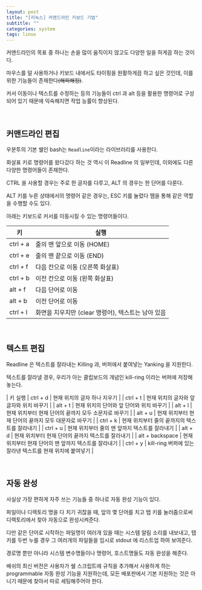 ```yaml
---
layout: post
title: "[리눅스] 커맨드라인 키보드 기법"
subtitle: ""
categories: system
tags: linux
---
```


커맨드라인의 목표 중 하나는 손을 많이 움직이지 않고도 다양한 일을 하게끔 하는 것이다.

마우스를 덜 사용하거나 키보드 내에서도 타이핑을 원활하게끔 하고 싶은 것인데, 이를 위한 기능들이 존재한다~~(해피해킹)~~.

커서 이동이나 텍스트를 수정하는 등의 기능들이 ctrl 과 alt 등을 활용한 명령어로 구성되어 있기 때문에 익숙해지면 작업 능률이 향상된다.

<br>

## 커맨드라인 편집

우분투의 기본 쉘인 bash는 ```Readline```이라는 라이브러리를 사용한다.

화살표 키로 명령어를 왔다갔다 하는 것 역시 이 Readline 의 일부인데, 이외에도 다른 다양한 명령어들이 존재한다.

CTRL 을 사용할 경우는 주로 한 글자를 다루고, ALT 의 경우는 한 단어를 다룬다.

ALT 키를 누른 상태에서의 명령어 같은 경우는, ESC 키를 눌렀다 뗌을 통해 같은 역할을 수행할 수도 있다.

아래는 키보드로 커서를 이동시킬 수 있는 명령어들이다.

| 키 | 실행 |
| --- | --- |
| ctrl + a | 줄의 맨 앞으로 이동 (HOME) |
| ctrl + e | 줄의 맨 끝으로 이동 (END) |
| ctrl + f | 다음 칸으로 이동 (오른쪽 화살표) |
| ctrl + b | 이전 칸으로 이동 (왼쪽 화살표) |
| alt + f | 다음 단어로 이동 |
| alt + b | 이전 단어로 이동 |
| ctrl + l | 화면을 지우지만 (clear 명령어), 텍스트는 남아 있음 |

<br>

## 텍스트 편집

Readline 은 텍스트를 잘라내는 Killing 과, 버퍼에서 붙여넣는 Yanking 을 지원한다.

텍스트를 잘라낼 경우, 우리가 아는 클립보드의 개념인 kill-ring 이라는 버퍼에 저장해 놓는다.

| 키	실행
| ctrl + d | 현재 위치의 글자 하나 지우기 |
| ctrl + t | 현재 위치의 글자와 앞 글자와 위치 바꾸기 |
| alt + t | 현재 위치의 단어와 앞 단어와 위치 바꾸기 |
| alt + l | 현재 위치부터 현재 단어의 끝까지 모두 소문자로 바꾸기 |
| alt + u | 현재 위치부터 현재 단어의 끝까지 모두 대문자로 바꾸기 |
| ctrl + k | 현재 위치부터 줄의 끝까지의 텍스트를 잘라내기 |
| ctrl + u | 현재 위치부터 줄의 맨 앞까지 텍스트를 잘라내기 |
| alt + d | 현재 위치부터 현재 단어의 끝까지 텍스트를 잘라내기 |
| alt + backspace | 현재 위치부터 현재 단어의 맨 앞까지 텍스트를 잘라내기 |
| ctrl + y | kill-ring 버퍼에 있는 잘라낸 텍스트를 현재 위치에 붙여넣기 |

<br>

## 자동 완성

사실상 가장 편하게 자주 쓰는 기능들 중 하나로 자동 완성 기능이 있다.

파일이나 디렉토리 명을 다 치기 귀찮을 때, 앞의 몇 단어를 치고 탭 키를 눌러줌으로써 디렉토리에서 찾아 자동으로 완성시켜준다.

다만 같은 단어로 시작하는 파일명이 여러개 있을 때는 시스템 알림 소리를 내보내고, 탭 키를 두번 누를 경우 그 여러개의 파일들을 임시로 stdout 에 리스트업 하여 보여준다.

경로명 뿐만 아니라 시스템 변수명들이나 명령어, 호스트명들도 자동 완성을 해준다.

배쉬의 최신 버전은 사용자가 쉘 스크립트에 규칙을 추가해서 사용하게 하는 programmable 자동 완성 기능을 지원하는데, 모든 배포판에서 기본 지원하는 것은 아니기 때문에 찾아서 따로 세팅해주어야 한다.